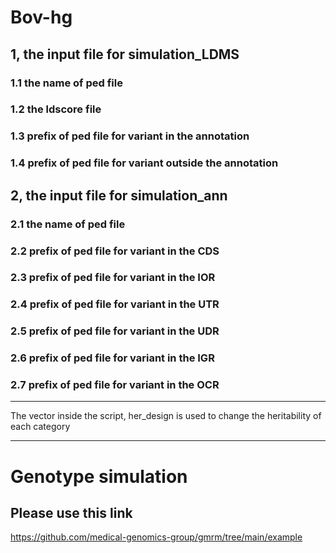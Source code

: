 # Bov-hg
## 1, the input file for simulation_LDMS  
### 1.1 the name of ped file  
### 1.2 the ldscore file  
### 1.3 prefix of ped file for variant in the annotation  
### 1.4 prefix of ped file for variant outside the annotation  

## 2, the input file for simulation_ann
### 2.1 the name of ped file  
### 2.2 prefix of ped file for variant in the CDS
### 2.3 prefix of ped file for variant in the IOR
### 2.4 prefix of ped file for variant in the UTR
### 2.5 prefix of ped file for variant in the UDR
### 2.6 prefix of ped file for variant in the IGR
### 2.7 prefix of ped file for variant in the OCR
***
The vector inside the script, her_design is used to change the heritability of each category
***
# Genotype simulation
## Please use this link 
<https://github.com/medical-genomics-group/gmrm/tree/main/example>

